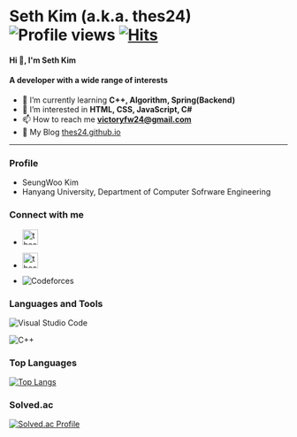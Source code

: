 # Seth Kim (a.k.a. thes24) ![Profile views](https://komarev.com/ghpvc/?username=thes24&label=Profile%20views&color=0e75b6&style=flat) [![Hits](https://hits.seeyoufarm.com/api/count/incr/badge.svg?url=https%3A%2F%2Fgithub.com%2Fthes24)](https://github.com/thes24)
#### Hi 👋, I'm Seth Kim
#### A developer with a wide range of interests

- 🌱 I’m currently learning **C++, Algorithm, Spring(Backend)**
- 👀 I’m interested in **HTML, CSS, JavaScript, C#**
- 📫 How to reach me **victoryfw24@gmail.com**
- 📝 My Blog [thes24.github.io](https://thes24.github.io)
___
### Profile
- SeungWoo Kim
- Hanyang University, Department of Computer Sofrware Engineering
### Connect with me
- <a href="https://icpc.me/thes24" target="_blank" rel="noreferrer"><img src="https://d2gd6pc034wcta.cloudfront.net/images/logo@2x.png" alt="thes24" style="background-color: white;" height="28px"></a>

- <a href="https://solved.ac/profile/thes24" target="_blank" rel="noreferrer"><img src="https://d2gd6pc034wcta.cloudfront.net/logo/solvedac-black.svg" alt="thes24" style="background-color: white;" height="28px"></a>

- ![Codeforces](https://img.shields.io/badge/Codeforces-445f9d?style=for-the-badge&logo=Codeforces&logoColor=white)

<!-- - <a href="https://codeforces.com/profile/thes24" target="_blank" rel="noreferrer"><img src="https://raw.githubusercontent.com/rahuldkjain/github-profile-readme-generator/master/src/images/icons/Social/codeforces.svg" alt="thes24" style="background-color: white;" height="20px"></a>
<a href="https://codeforces.com/profile/thes24" target="_blank" rel="noreferrer">thes24</a> -->

### Languages and Tools
![Visual Studio Code](https://img.shields.io/badge/Visual%20Studio%20Code-0078d7.svg?style=for-the-badge&logo=visual-studio-code&logoColor=white)

![C++](https://img.shields.io/badge/c++-%2300599C.svg?style=for-the-badge&logo=c%2B%2B&logoColor=white)

### Top Languages
[![Top Langs](https://github-readme-stats.vercel.app/api/top-langs/?username=thes24&layout=compact&theme=dark)](https://github.com/thes24)

### Solved.ac
[![Solved.ac Profile](http://mazassumnida.wtf/api/v2/generate_badge?boj=thes24)](https://solved.ac/profile/thes24)

<!---
thes24/thes24 is a ✨ special ✨ repository because its `README.md` (this file) appears on your GitHub profile.
You can click the Preview link to take a look at your changes.
--->